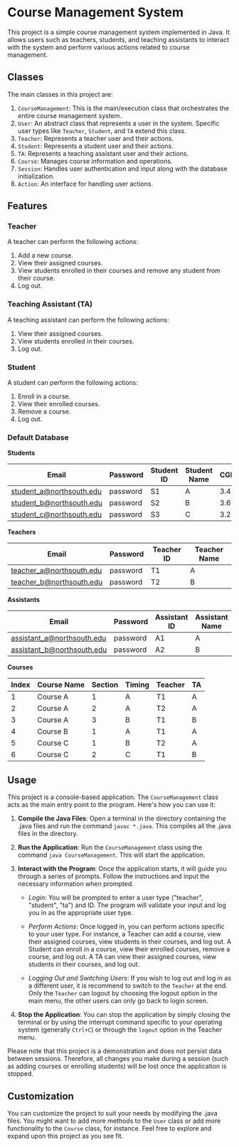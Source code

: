 # Course Management System

This project is a simple course management system implemented in Java. It allows users such as teachers, students, and teaching assistants to interact with the system and perform various actions related to course management.

## Classes

The main classes in this project are:

1. `CourseManagement`: This is the main/execution class that orchestrates the entire course management system.
2. `User`: An abstract class that represents a user in the system. Specific user types like `Teacher`, `Student`, and `TA` extend this class.
3. `Teacher`: Represents a teacher user and their actions.
4. `Student`: Represents a student user and their actions.
5. `TA`: Represents a teaching assistant user and their actions.
6. `Course`: Manages course information and operations.
7. `Session`: Handles user authentication and input along with the database initialization.
8. `Action`: An interface for handling user actions.

## Features

### Teacher

A teacher can perform the following actions:

1. Add a new course.
2. View their assigned courses.
3. View students enrolled in their courses and remove any student from their course.
4. Log out.

### Teaching Assistant (TA)

A teaching assistant can perform the following actions:

1. View their assigned courses.
2. View students enrolled in their courses.
3. Log out.

### Student

A student can perform the following actions:

1. Enroll in a course.
2. View their enrolled courses.
3. Remove a course.
4. Log out.

### Default Database

**Students**

| Email | Password | Student ID | Student Name | CGPA |
| --- | --- | --- | --- | --- |
| student_a@northsouth.edu | password | S1 | A | 3.4 |
| student_b@northsouth.edu | password | S2 | B | 3.6 |
| student_c@northsouth.edu | password | S3 | C | 3.2 |

**Teachers**

| Email | Password | Teacher ID | Teacher Name |
| --- | --- | --- | --- |
| teacher_a@northsouth.edu | password | T1 | A |
| teacher_b@northsouth.edu | password | T2 | B |

**Assistants**

| Email | Password | Assistant ID | Assistant Name |
| --- | --- | --- | --- |
| assistant_a@northsouth.edu | password | A1 | A |
| assistant_b@northsouth.edu | password | A2 | B |

**Courses**

| Index | Course Name | Section | Timing | Teacher | TA |
| --- | --- | --- | --- | --- | --- |
| 1 | Course A | 1 | A | T1 | A |
| 2 | Course A | 2 | A | T2 | A |
| 3 | Course A | 3 | B | T1 | B |
| 4 | Course B | 1 | A | T1 | A |
| 5 | Course C | 1 | B | T2 | A |
| 6 | Course C | 2 | C | T1 | B |

## Usage

This project is a console-based application. The `CourseManagement` class acts as the main entry point to the program. Here's how you can use it:

1. **Compile the Java Files**: Open a terminal in the directory containing the .java files and run the command `javac *.java`. This compiles all the .java files in the directory.

2. **Run the Application**: Run the `CourseManagement` class using the command `java CourseManagement`. This will start the application.

3. **Interact with the Program**: Once the application starts, it will guide you through a series of prompts. Follow the instructions and input the necessary information when prompted.

    - *Login*: You will be prompted to enter a user type ("teacher", "student", "ta") and ID. The program will validate your input and log you in as the appropriate user type.
    
    - *Perform Actions*: Once logged in, you can perform actions specific to your user type. For instance, a Teacher can add a course, view their assigned courses, view students in their courses, and log out. A Student can enroll in a course, view their enrolled courses, remove a course, and log out. A TA can view their assigned courses, view students in their courses, and log out.

    - *Logging Out and Switching Users*: If you wish to log out and log in as a different user, it is recommend to switch to the `Teacher` at the end. Only the `Teacher` can logout by choosing the logout option in the main menu, the other users can only go back to login screen.

4. **Stop the Application**: You can stop the application by simply closing the terminal or by using the interrupt command specific to your operating system (generally `Ctrl+C`) or through the `logout` option in the Teacher menu.

Please note that this project is a demonstration and does not persist data between sessions. Therefore, all changes you make during a session (such as adding courses or enrolling students) will be lost once the application is stopped.

## Customization
You can customize the project to suit your needs by modifying the .java files. You might want to add more methods to the `User` class or add more functionality to the `Course` class, for instance. Feel free to explore and expand upon this project as you see fit.
